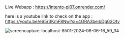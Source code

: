 Live Webapp : https://intento-pi07.onrender.com/

here is a youtube link to check on the app : https://youtu.be/e65r3KmF8Nw?si=4GRA3beibDg63Otv

![screencapture-localhost-8501-2024-08-06-16_59_34](https://github.com/user-attachments/assets/8f6cd0f0-e49e-489f-935a-8b5df403780a)
